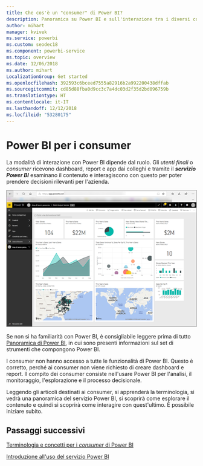 ```yaml
---
title: Che cos'è un "consumer" di Power BI?
description: Panoramica su Power BI e sull'interazione tra i diversi componenti, Power BI Desktop, servizio Power BI, Power BI per dispositivi mobili, Server di report, Power BI Embedded.
author: mihart
manager: kvivek
ms.service: powerbi
ms.custom: seodec18
ms.component: powerbi-service
ms.topic: overview
ms.date: 12/06/2018
ms.author: mihart
LocalizationGroup: Get started
ms.openlocfilehash: 392593c6bceed7555a82916b2a992200438dffab
ms.sourcegitcommit: cd85d88fba0d9cc3c7a4dc03d2f35d2bd096759b
ms.translationtype: HT
ms.contentlocale: it-IT
ms.lasthandoff: 12/12/2018
ms.locfileid: "53280175"
---
```

# <a name="power-bi-for-consumers"></a>Power BI per i consumer
La modalità di interazione con Power BI dipende dal ruolo. Gli *utenti finali* o *consumer* ricevono dashboard, report e app dai colleghi e tramite il ***servizio Power BI*** esaminano il contenuto e interagiscono con questo per poter prendere decisioni rilevanti per l'azienda.

![Dashboard di Power BI](media/end-user-consumer/power-bi-service.png)

Se non si ha familiarità con Power BI, è consigliabile leggere prima di tutto [Panoramica di Power BI](../power-bi-overview.md), in cui sono presenti informazioni sul set di strumenti che compongono Power BI.

I consumer non hanno accesso a tutte le funzionalità di Power BI. Questo è corretto, perché ai consumer non viene richiesto di creare dashboard e report. Il compito dei consumer consiste nell'usare Power BI per l'analisi, il monitoraggio, l'esplorazione e il processo decisionale.

Leggendo gli articoli destinati ai consumer, si apprenderà la terminologia, si vedrà una panoramica del servizio Power BI, si scoprirà come esplorare il contenuto e quindi si scoprirà come interagire con quest'ultimo.  È possibile iniziare subito.

## <a name="next-steps"></a>Passaggi successivi

[Terminologia e concetti per i *consumer* di Power BI](end-user-basic-concepts.md)

<!-- [Get started guide for *consumers*] -->
[Introduzione all'uso del servizio Power BI](../service-get-started.md)

